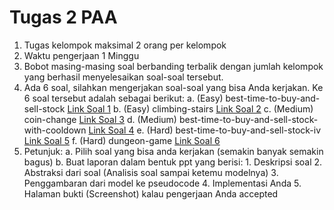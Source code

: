 # Tugas 2 PAA

1.	Tugas kelompok maksimal 2 orang per kelompok
2.	Waktu pengerjaan 1 Minggu
3.	Bobot masing-masing soal berbanding terbalik dengan jumlah kelompok yang berhasil menyelesaikan soal-soal tersebut.
4.	Ada 6 soal, silahkan mengerjakan soal-soal yang bisa Anda kerjakan. Ke 6 soal tersebut adalah sebagai berikut:
    a.	(Easy) best-time-to-buy-and-sell-stock [Link Soal 1](https://leetcode.com/problems/best-time-to-buy-and-sell-stock/description/?envType=problem-list-v2&envId=dynamic-programming)
    b.	(Easy) climbing-stairs [Link Soal 2](https://leetcode.com/problems/climbing-stairs/description/?envType=problem-list-v2&envId=dynamic-programming)
    c.	(Medium) coin-change [Link Soal 3](https://leetcode.com/problems/coin-change/description/?envType=problem-list-v2&envId=dynamic-programming)
    d.	(Medium) best-time-to-buy-and-sell-stock-with-cooldown [Link Soal 4](https://leetcode.com/problems/best-time-to-buy-and-sell-stock-with-cooldown/description/?envType=problem-list-v2&envId=dynamic-programming)
    e.	(Hard) best-time-to-buy-and-sell-stock-iv [Link Soal 5](https://leetcode.com/problems/best-time-to-buy-and-sell-stock-iv/description/?envType=problem-list-v2&envId=dynamic-programming)
    f.	(Hard) dungeon-game [Link Soal 6](https://leetcode.com/problems/dungeon-game/description/?envType=problem-list-v2&envId=dynamic-programming)
5.	Petunjuk:
    a.	Pilih soal yang bisa anda kerjakan (semakin banyak semakin bagus)
    b.	Buat laporan dalam bentuk ppt yang berisi:
        1.	Deskripsi soal
        2.	Abstraksi dari soal (Analisis soal sampai ketemu modelnya)
        3.	Penggambaran dari model ke pseudocode
        4.	Implementasi Anda
        5.	Halaman bukti (Screenshot) kalau pengerjaan Anda accepted
